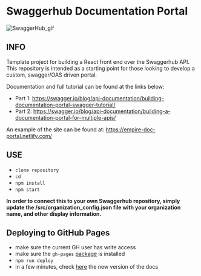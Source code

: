 # Swaggerhub Documentation Portal

![SwaggerHub_gif](https://i.imgur.com/YAkrYRo.gif)

## INFO

Template project for building a React front end over the Swaggerhub API. This repository is intended as a starting point for those looking to develop a custom, swagger/OAS driven portal.

Documentation and full tutorial can be found at the links below: 
- Part 1: https://swagger.io/blog/api-documentation/building-documentation-portal-swagger-tutorial/
- Part 2: https://swagger.io/blog/api-documentation/building-a-documentation-portal-for-multiple-apis/

An example of the site can be found at: https://empire-doc-portal.netlify.com/

## USE

- `clone repository`
- `cd`
- `npm install`
- `npm start`

**In order to connect this to your own Swaggerhub repository, simply update the /src/organization_config.json file with your organization name, and other display information.**

## Deploying to GitHub Pages

- make sure the current GH user has write access
- make sure the `gh-pages` [package](https://www.npmjs.com/package/gh-pages) is installed
- `npm run deploy`
- in a few minutes, check [here](https://postbeyond.github.io/swaggerhub-doc-portal/) the new version of the docs
